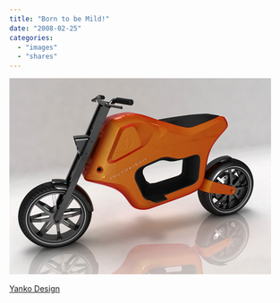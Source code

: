 ```yaml
---
title: "Born to be Mild!"
date: "2008-02-25"
categories: 
  - "images"
  - "shares"
---
```


![](images/4wnP83SaF5udj938njEIEqIF_500.jpg)

[Yanko Design](http://www.yankodesign.com/index.php/2008/02/25/born-to-be-mild/)
